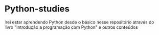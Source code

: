 # Python-studies
Irei estar aprendendo Python desde o básico nesse repositório através do livro "Introdução a programação com Python" e outros conteúdos 
